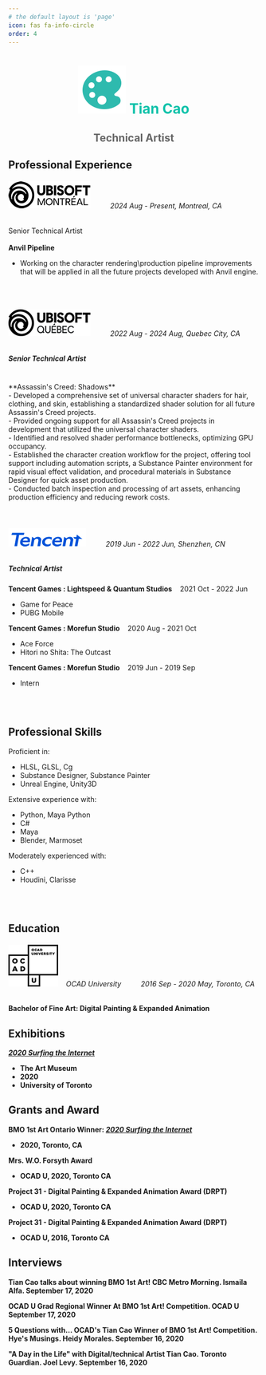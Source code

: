 ```yaml
---
# the default layout is 'page'
icon: fas fa-info-circle
order: 4
---
```


<!-- > Add Markdown syntax content to file `_tabs/about.md`{: .filepath } and it will show up on this page.
{: .prompt-tip } -->



# <center><img src="/images/color-palette.svg" ><span style="color: #0fc2aa"> Tian Cao </span></center>
## <center><span style="color: #666666"> Technical Artist</span></center>

## Professional Experience


###### <img src = "/images/Ubisoft_Montreal_Logo.png"> &nbsp;&nbsp;&nbsp;&nbsp;&nbsp;&nbsp;&nbsp;&nbsp;   2024 Aug - Present, Montreal, CA

Senior Technical Artist <br/>
<br/>
**Anvil Pipeline**
- Working on the character rendering\production pipeline improvements that will be applied in all the future projects developed with Anvil engine.

<br/>
<br/>


###### <img src = "/images/Ubisoft_Quebec_Logo.png"> &nbsp;&nbsp;&nbsp;&nbsp;&nbsp;&nbsp;&nbsp;&nbsp;    2022 Aug - 2024 Aug, Quebec City, CA 

##### Senior Technical Artist <br/>
<br/>
**Assassin's Creed: Shadows** <br/>
- Developed a comprehensive set of universal character shaders for hair, clothing, and skin, establishing a standardized shader solution for all future Assassin's Creed projects.<br>
- Provided ongoing support for all Assassin's Creed projects in development that utilized the universal character shaders.<br>
- Identified and resolved shader performance bottlenecks, optimizing GPU occupancy.<br>
- Established the character creation workflow for the project, offering tool support including automation scripts, a Substance Painter environment for rapid visual effect validation, and procedural materials in Substance Designer for quick asset production.<br>
- Conducted batch inspection and processing of art assets, enhancing production efficiency and reducing rework costs.<br>
                
<br/>
<br/>

###### <img src = "/images/03_Tencent_English logo.png"> &nbsp;&nbsp;&nbsp;&nbsp;&nbsp;&nbsp;&nbsp;&nbsp;  2019 Jun - 2022 Jun, Shenzhen, CN

##### Technical Artist <br/> 

**Tencent Games : Lightspeed & Quantum Studios** &nbsp;&nbsp; 2021 Oct - 2022 Jun
- Game for Peace
- PUBG Mobile

**Tencent Games : Morefun Studio** &nbsp;&nbsp; 2020 Aug - 2021 Oct
- Ace Force
- Hitori no Shita: The Outcast

**Tencent Games : Morefun Studio** &nbsp;&nbsp; 2019 Jun - 2019 Sep
- Intern

<br/>
<br/>

## Professional Skills

Proficient in:
- HLSL, GLSL, Cg<br>
- Substance Designer, Substance Painter<br>
- Unreal Engine, Unity3D <br>

Extensive experience with:
- Python, Maya Python<br>
- C#<br>
- Maya <br>
- Blender, Marmoset<br>

Moderately experienced with:
- C++<br>
- Houdini, Clarisse<br>

<br/>
<br/>

## Education

###### <img src = "/images/OCAD_University_Logo.png"> &nbsp;&nbsp; OCAD University &nbsp;&nbsp;&nbsp;&nbsp;&nbsp;&nbsp;&nbsp;&nbsp; 2016 Sep - 2020 May, Toronto, CA
**Bachelor of Fine Art: Digital Painting & Expanded Animation**

## Exhibitions

<b><i><a href="https://caoaurora.wixsite.com/surfingtheinternet">2020 Surfing the Internet</a></i>
- The Art Museum 
- 2020
- University of Toronto

## Grants and Award

**BMO 1st Art Ontario Winner**: <b><i><a href="https://caoaurora.wixsite.com/surfingtheinternet">2020 Surfing the Internet</a></i> 
- 2020, Toronto, CA

**Mrs. W.O. Forsyth Award**
- OCAD U, 2020, Toronto CA

**Project 31 - Digital Painting & Expanded Animation Award (DRPT)**
- OCAD U, 2020, Toronto CA

**Project 31 - Digital Painting & Expanded Animation Award (DRPT)**
- OCAD U, 2016, Toronto CA 


## Interviews

**Tian Cao talks about winning BMO 1st Art!** CBC Metro Morning. Ismaila Alfa. September 17, 2020

**OCAD U Grad Regional Winner At BMO 1st Art! Competition.** OCAD U September 17, 2020

**5 Questions with… OCAD's Tian Cao Winner of BMO 1st Art! Competition.** Hye's Musings. Heidy Morales. September 16, 2020

**"A Day in the Life" with Digital/technical Artist Tian Cao.** Toronto Guardian. Joel Levy. September 16, 2020


<br/>
<br/>
<br/>
<br/>
